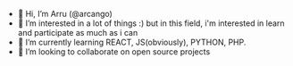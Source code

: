 - 👋 Hi, I’m Arru (@arcango)
- 👀 I’m interested in a lot of things :) but in this field, i'm interested in learn and participate as much as i can
- 🌱 I’m currently learning REACT, JS(obviously), PYTHON, PHP.
- 💞️ I’m looking to collaborate on open source projects
<!--- 📫 How to reach me ... --->

<!---
arcango/arcango is a ✨ special ✨ repository because its `README.md` (this file) appears on your GitHub profile.
You can click the Preview link to take a look at your changes.
--->

